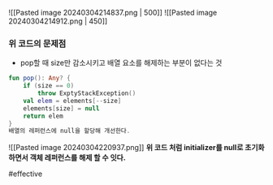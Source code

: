 ![[Pasted image 20240304214837.png | 500]]
![[Pasted image 20240304214912.png | 450]]
### 위 코드의 문제점
- pop할 때 size만 감소시키고 배열 요소를 해제하는 부분이 없다는 것
``` kotlin
fun pop(): Any? {
	if (size == 0)
		throw ExptyStackException()
	val elem = elements[--size]
	elements[size] = null
	return elem
}
배열의 레퍼런스에 null을 할당해 개선한다.
```

![[Pasted image 20240304220937.png]]
**위 코드 처럼 initializer를 null로 초기화 하면서 객체 레퍼런스를 해제 할 수 잇다.**

#effective 